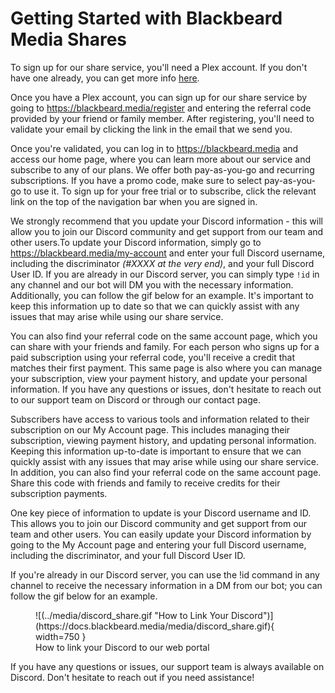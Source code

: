 # Getting Started with Blackbeard Media Shares

To sign up for our share service, you'll need a Plex account. If you don't have one already, you can get more info [here](../plex/getting-started.md).

Once you have a Plex account, you can sign up for our share service by going to https://blackbeard.media/register and entering the referral code provided by your friend or family member. After registering, you'll need to validate your email by clicking the link in the email that we send you.

Once you're validated, you can log in to https://blackbeard.media and access our home page, where you can learn more about our service and subscribe to any of our plans. We offer both pay-as-you-go and recurring subscriptions. If you have a promo code, make sure to select pay-as-you-go to use it. To sign up for your free trial or to subscribe, click the relevant link on the top of the navigation bar when you are signed in.

We strongly recommend that you update your Discord information - this will allow you to join our Discord community and get support from our team and other users.To update your Discord information, simply go to https://blackbeard.media/my-account and enter your full Discord username, including the discriminator *(#XXXX at the very end)*, and your full Discord User ID. If you are already in our Discord server, you can simply type `!id` in any channel and our bot will DM you with the necessary information. Additionally, you can follow the gif below for an example. It's important to keep this information up to date so that we can quickly assist with any issues that may arise while using our share service.

You can also find your referral code on the same account page, which you can share with your friends and family. For each person who signs up for a paid subscription using your referral code, you'll receive a credit that matches their first payment. This same page is also where you can manage your subscription, view your payment history, and update your personal information. If you have any questions or issues, don't hesitate to reach out to our support team on Discord or through our contact page.

Subscribers have access to various tools and information related to their subscription on our My Account page. This includes managing their subscription, viewing payment history, and updating personal information. Keeping this information up-to-date is important to ensure that we can quickly assist with any issues that may arise while using our share service. In addition, you can also find your referral code on the same account page. Share this code with friends and family to receive credits for their subscription payments.

One key piece of information to update is your Discord username and ID. This allows you to join our Discord community and get support from our team and other users. You can easily update your Discord information by going to the My Account page and entering your full Discord username, including the discriminator, and your full Discord User ID.

If you're already in our Discord server, you can use the !id command in any channel to receive the necessary information in a DM from our bot; you can follow the gif below for an example.

<figure markdown>
![(../media/discord_share.gif "How to Link Your Discord")](https://docs.blackbeard.media/media/discord_share.gif){ width=750 }
  <figcaption>How to link your Discord to our web portal</figcaption>
</figure>

If you have any questions or issues, our support team is always available on Discord. Don't hesitate to reach out if you need assistance!
